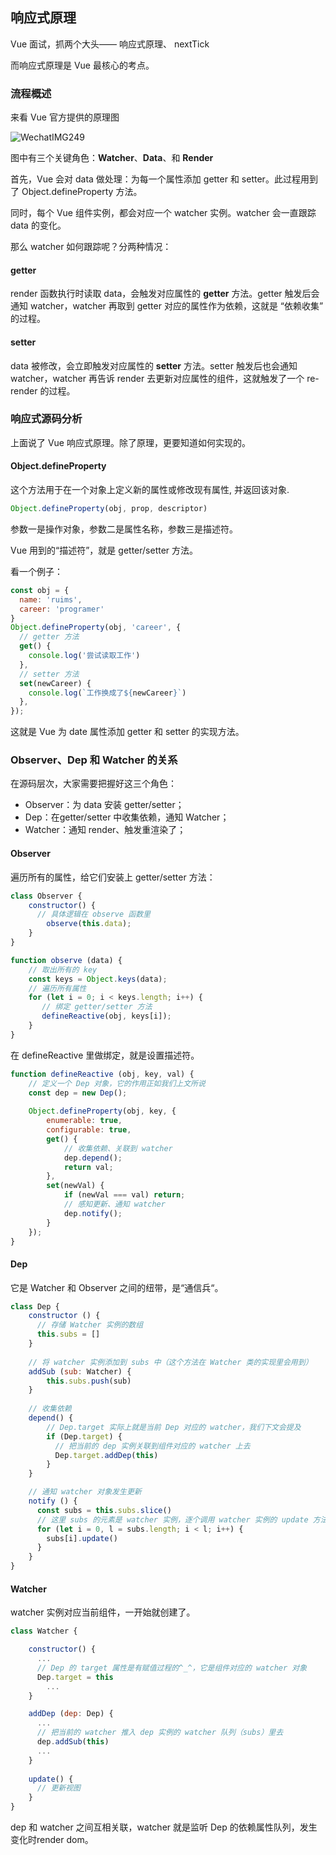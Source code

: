 ## 响应式原理

Vue 面试，抓两个大头—— 响应式原理、 nextTick

而响应式原理是 Vue 最核心的考点。

### 流程概述

来看 Vue 官方提供的原理图

![WechatIMG249](/assets/WechatIMG249.jpeg)

图中有三个关键角色：**Watcher**、**Data**、和 **Render**

首先，Vue 会对 data 做处理：为每一个属性添加 getter 和 setter。此过程用到了 Object.defineProperty 方法。

同时，每个 Vue 组件实例，都会对应一个 watcher 实例。watcher 会一直跟踪 data 的变化。

那么 watcher 如何跟踪呢？分两种情况：

#### getter

render 函数执行时读取 data，会触发对应属性的 **getter** 方法。getter 触发后会通知 watcher，watcher 再取到 getter 对应的属性作为依赖，这就是 “依赖收集” 的过程。

#### setter

data 被修改，会立即触发对应属性的 **setter** 方法。setter 触发后也会通知 watcher，watcher 再告诉 render 去更新对应属性的组件，这就触发了一个 re-render 的过程。

### 响应式源码分析

上面说了 Vue 响应式原理。除了原理，更要知道如何实现的。

#### Object.defineProperty

这个方法用于在一个对象上定义新的属性或修改现有属性, 并返回该对象.

```js
Object.defineProperty(obj, prop, descriptor)
```

参数一是操作对象，参数二是属性名称，参数三是描述符。

Vue 用到的“描述符”，就是 getter/setter 方法。

看一个例子：

```js
const obj = {
  name: 'ruims',
  career: 'programer'
}
Object.defineProperty(obj, 'career', {
  // getter 方法
  get() {
    console.log('尝试读取工作')
  },
  // setter 方法
  set(newCareer) {
    console.log(`工作换成了${newCareer}`)
  },
});
```

这就是 Vue 为 date 属性添加 getter 和 setter 的实现方法。


### Observer、Dep 和 Watcher 的关系

在源码层次，大家需要把握好这三个角色：

* Observer：为 data 安装 getter/setter；
* Dep：在getter/setter 中收集依赖，通知 Watcher；
* Watcher：通知 render、触发重渲染了；

#### Observer

遍历所有的属性，给它们安装上 getter/setter 方法：

```js
class Observer {
    constructor() {
      // 具体逻辑在 observe 函数里
        observe(this.data);
    }
}

function observe (data) {
    // 取出所有的 key
    const keys = Object.keys(data);
    // 遍历所有属性
    for (let i = 0; i < keys.length; i++) {
       // 绑定 getter/setter 方法
       defineReactive(obj, keys[i]);
    }
}
```

在 defineReactive 里做绑定，就是设置描述符。

```js
function defineReactive (obj, key, val) {
    // 定义一个 Dep 对象，它的作用正如我们上文所说
    const dep = new Dep();
  
    Object.defineProperty(obj, key, {
        enumerable: true,
        configurable: true,
        get() {
            // 收集依赖、关联到 watcher
            dep.depend();
            return val;         
        },
        set(newVal) {
            if (newVal === val) return;
            // 感知更新、通知 watcher
            dep.notify();
        }
    });
}
```

#### Dep

它是 Watcher 和 Observer 之间的纽带，是“通信兵“。

```js
class Dep {
    constructor () {
      // 存储 Watcher 实例的数组
      this.subs = [] 
    }
  
    // 将 watcher 实例添加到 subs 中（这个方法在 Watcher 类的实现里会用到）
    addSub (sub: Watcher) {
        this.subs.push(sub)
    }
  
    // 收集依赖
    depend() {
        // Dep.target 实际上就是当前 Dep 对应的 watcher，我们下文会提及
        if (Dep.target) {
          // 把当前的 dep 实例关联到组件对应的 watcher 上去
          Dep.target.addDep(this)
        }
    }

    // 通知 watcher 对象发生更新
    notify () {
      const subs = this.subs.slice()
      // 这里 subs 的元素是 watcher 实例，逐个调用 watcher 实例的 update 方法
      for (let i = 0, l = subs.length; i < l; i++) {
        subs[i].update()
      }
    }
}
```

#### Watcher

watcher 实例对应当前组件，一开始就创建了。

```js
class Watcher {

    constructor() {
      ...
      // Dep 的 target 属性是有赋值过程的^_^，它是组件对应的 watcher 对象
      Dep.target = this                     
        ...
    }

    addDep (dep: Dep) {
      ...
      // 把当前的 watcher 推入 dep 实例的 watcher 队列（subs）里去
      dep.addSub(this)
      ...
    }
    
    update() {
      // 更新视图
    }
}
```

dep 和 watcher 之间互相关联，watcher 就是监听 Dep 的依赖属性队列，发生变化时render dom。
